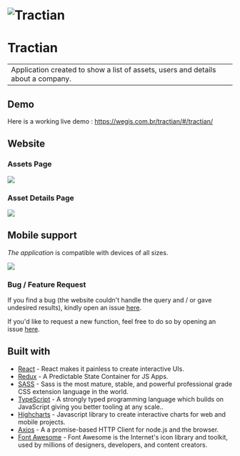 # ![Tractian](https://github.com/wegissilveira/tractian-test/blob/master/images-demo/overview.png)
# Tractian
<table>
<tr>
<td>
 Application created to show a list of assets, users and details about a company.
</td>
</tr>
</table>

## Demo
Here is a working live demo :  https://wegis.com.br/tractian/#/tractian/


## Website

### Assets Page

![](https://github.com/wegissilveira/tractian-test/blob/master/images-demo/assets.png)

### Asset Details Page
![](https://github.com/wegissilveira/tractian-test/blob/master/images-demo/asset-uni.png)


## Mobile support
<em>The application</em> is compatible with devices of all sizes.

![](https://github.com/wegissilveira/tractian-test/blob/master/images-demo/overview-mobile.png)


### Bug / Feature Request

If you find a bug (the website couldn't handle the query and / or gave undesired results), kindly open an issue [here](https://github.com/wegissilveira/tractian/issues).

If you'd like to request a new function, feel free to do so by opening an issue [here](https://github.com/wegissilveira/tractian/issues).


## Built with 

- [React](https://reactjs.org/) - React makes it painless to create interactive UIs.
- [Redux](https://redux.js.org/) - A Predictable State Container for JS Apps.
- [SASS](https://sass-lang.com/) - Sass is the most mature, stable, and powerful professional grade CSS extension language in the world.
- [TypeScript](https://www.typescriptlang.org/) - A strongly typed programming language which builds on JavaScript giving you better tooling at any scale..
- [Highcharts](https://www.highcharts.com/) - Javascript library to create interactive charts for web and mobile projects.
- [Axios](https://axios-http.com/docs/intro) - A a promise-based HTTP Client for node.js and the browser.
- [Font Awesome](https://fontawesome.com/v5/docs/web/use-with/react) - Font Awesome is the Internet's icon library and toolkit, used by millions of designers, developers, and content creators.
